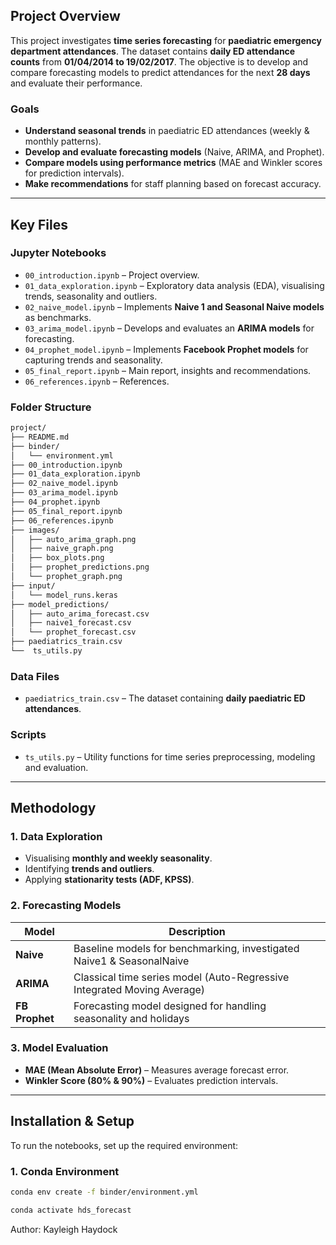 ## Project Overview

This project investigates **time series forecasting** for **paediatric emergency department attendances**. The dataset contains **daily ED attendance counts** from **01/04/2014 to 19/02/2017**. The objective is to develop and compare forecasting models to predict attendances for the next **28 days** and evaluate their performance.

### **Goals**
- **Understand seasonal trends** in paediatric ED attendances (weekly & monthly patterns).
- **Develop and evaluate forecasting models** (Naive, ARIMA, and Prophet).
- **Compare models using performance metrics** (MAE and Winkler scores for prediction intervals).
- **Make recommendations** for staff planning based on forecast accuracy.

---

## Key Files

### **Jupyter Notebooks**
- `00_introduction.ipynb` – Project overview.
- `01_data_exploration.ipynb` – Exploratory data analysis (EDA), visualising trends, seasonality and outliers.
- `02_naive_model.ipynb` – Implements **Naive 1 and Seasonal Naive models** as benchmarks.
- `03_arima_model.ipynb` – Develops and evaluates an **ARIMA models** for forecasting.
- `04_prophet_model.ipynb` – Implements **Facebook Prophet models** for capturing trends and seasonality.
- `05_final_report.ipynb` – Main report, insights and recommendations.
- `06_references.ipynb` – References.

### **Folder Structure**
```bash
project/
├── README.md
├── binder/
│   └── environment.yml
├── 00_introduction.ipynb
├── 01_data_exploration.ipynb
├── 02_naive_model.ipynb
├── 03_arima_model.ipynb
├── 04_prophet.ipynb
├── 05_final_report.ipynb
├── 06_references.ipynb
├── images/
│   ├── auto_arima_graph.png
│   ├── naive_graph.png
│   ├── box_plots.png
│   ├── prophet_predictions.png
│   └── prophet_graph.png
├── input/
│   └── model_runs.keras
├── model_predictions/
│   ├── auto_arima_forecast.csv
│   ├── naive1_forecast.csv
│   └── prophet_forecast.csv
├── paediatrics_train.csv
└──  ts_utils.py
```


### **Data Files**
- `paediatrics_train.csv` – The dataset containing **daily paediatric ED attendances**.

### **Scripts**
- `ts_utils.py` – Utility functions for time series preprocessing, modeling and evaluation.

---

## Methodology

### **1. Data Exploration**
- Visualising **monthly and weekly seasonality**.
- Identifying **trends and outliers**.
- Applying **stationarity tests (ADF, KPSS)**.

### **2. Forecasting Models**
| Model | Description |
|-------|------------|
| **Naive** | Baseline models for benchmarking, investigated Naive1 & SeasonalNaive |
| **ARIMA** | Classical time series model (Auto-Regressive Integrated Moving Average) |
| **FB Prophet** | Forecasting model designed for handling seasonality and holidays |

### **3. Model Evaluation**
- **MAE (Mean Absolute Error)** – Measures average forecast error.
- **Winkler Score (80% & 90%)** – Evaluates prediction intervals.

---

## Installation & Setup

To run the notebooks, set up the required environment:

### **1. Conda Environment**
```bash
conda env create -f binder/environment.yml
```
```bash
conda activate hds_forecast
```

Author: Kayleigh Haydock
